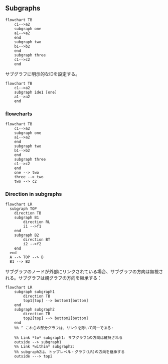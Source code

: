 ## Subgraphs

```mermaid
flowchart TB
    c1-->a2
    subgraph one
    a1-->a2
    end
    subgraph two
    b1-->b2
    end
    subgraph three
    c1-->c2
    end
```

サブグラフに明示的なIDを設定する。

```mermaid
flowchart TB
    c1-->a2
    subgraph ide1 [one]
    a1-->a2
    end
```

### flowcharts

```mermaid
flowchart TB
    c1-->a2
    subgraph one
    a1-->a2
    end
    subgraph two
    b1-->b2
    end
    subgraph three
    c1-->c2
    end
    one --> two
    three --> two
    two --> c2
```

### Direction in subgraphs
```mermaid
flowchart LR
  subgraph TOP
    direction TB
    subgraph B1
        direction RL
        i1 -->f1
    end
    subgraph B2
        direction BT
        i2 -->f2
    end
  end
  A --> TOP --> B
  B1 --> B2
```

サブグラフのノードが外部にリンクされている場合、サブグラフの方向は無視される。サブグラフは親グラフの方向を継承する：

```mermaid
flowchart LR
    subgraph subgraph1
        direction TB
        top1[top] --> bottom1[bottom]
    end
    subgraph subgraph2
        direction TB
        top2[top] --> bottom2[bottom]
    end
    %% ^ これらの部分グラフは、リンクを除いて同一である:

    %% Link *to* subgraph1: サブグラフ1の方向は維持される
    outside --> subgraph1
    %% Link *within* subgraph2:
    %% subgraph2は、トップレベル・グラフ(LR)の方向を継承する
    outside ---> top2
```
